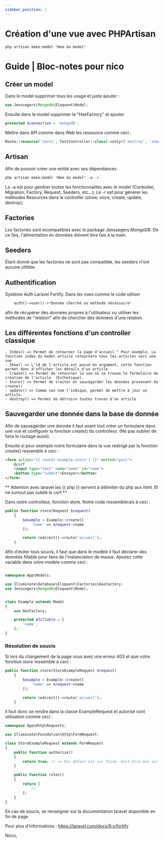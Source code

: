 ```yaml
---
sidebar_position: 1
---
```


# Création d'une vue avec PHPArtisan
````php
php artisan make:model *Nom du model*
````

# Guide | Bloc-notes pour nico

## Créer un model
Dans le model supprimer tous les usage et juste ajouter :
```php
use Jenssegers\Mongodb\Eloquent\Model; 
```

Ensuite dans le model supprimer le "HasFactory" et ajouter
```php
protected $connection = 'mongodb';
```

Mettre dans API comme dans Web les ressource comme ceci :
```php
Route::resource('tests', TestController::class)->only(['destroy', 'show', 'store', 'update']);
```

## Artisan 
Afin de pouvoir créer une entité avec ses dépendances

```php
php artisan make:model *Nom du model* -a -r 
```

Le -a est pour générer toutes les foncitonnalités avec le model (Controller, Migration, Factory, Request, Seeders, etc...);
Le -r est pour générer les méthodes Resources dans le controller (show, store, create, update, destroy);

## Factories 
Les factories sont incompatibles avec le package Jenssegers MongoDB.
De ce fais, l'alimentation en données doivent être fais à la main.

## Seeders 
Étant donné que les factories ne sont pas compatible, les seeders n'ont aucune utilitée.

## Authentification 
Système Auth Laravel Fortify.
Dans les vues comme le code utiliser 
```php
    auth()->user()->*Donnée cherché ou méthode nécessaire*
```
afin de récupérer des données propres à l'utilisateur ou utiliser les méthodes de "relation" afin de chercher des données d'une relation.


## Les différentes fonctions d'un controller classique
    - Index() => Permet de retourner la page d'accueil " Pour exemple, La fonction index du model article retournera tous les articles vers une vue
    - Show() => L'id de l'article est passé en argument, cette fonction permet donc d'afficher les détails d'un article
    - Create() => Permet de retourner la vue où se trouve le formulaire de création de l'article  (Esthetique).
    - Store() => Permet de traiter et sauvegarder les données provenant du create()
    - update() => Comme son nom l'indique, permet de mettre à jour un article.
    - destroy() => Permet de détruire toutes traces d'un article
## Sauvegarder une donnée dans la base de donnée
Afin de sauvegarder une donnée il faut avant tout créer un formulaire dans une vue et configurer la fonction create() du controlleur. (Ne pas oublier de faire le routage aussi).

Ensuite si pour exemple notre formulaire dans la vue redirigé par la fonction create() ressemble à ceci :
```html
<form action="{{ route('example.store') }}" method="post">
    @csrf
    <input type="text" name="name" id="name">
    <button type="submit">Envoyer</button>
</form>
```
** Attention avec laravel les {{ php }} servent à délimiter du php aux html. Et ne surtout pas oublié le csrf **

Dans notre controlleur, fonction store. 
Notre code ressemblerais à ceci :
```php
public function store(Request $request)
    {
        $example = Example::create([
            'name' => $request->name
        ]);

        return redirect()->route('accueil');
    }
```
Afin d'éviter tous soucis, il faut que dans le modèle il faut déclarer des données fillable pour faire de l'instanciation de masse. Ajoutez cette variable dans votre modele comme ceci :
```php

namespace App\Models;

use Illuminate\Database\Eloquent\Factories\HasFactory;
use Jenssegers\Mongodb\Eloquent\Model;


class Example extends Model
{
    use HasFactory;

    protected $fillable = [
        'name',
    ];
}

```
### Résolution de soucis
Si lors du chargement de la page vous avez une erreur 403 et que votre fonction store ressemble à ceci :
```php
public function store(StoreExampleRequest $request)
    {
        $example = Example::create([
            'name' => $request->name
        ]);

        return redirect()->route('accueil');
    }
```

Il faut donc se rendre dans la classe ExampleRequest et autorisé sont utilisation comme ceci : 

```php
namespace App\Http\Requests;

use Illuminate\Foundation\Http\FormRequest;

class StoreExampleRequest extends FormRequest
{
    public function authorize()
    {
        return true; // <= Par défaut est sur false. Doit être mis sur true
    }

    public function rules()
    {
        return [
            //
        ];
    }
}

```

En cas de soucis, se renseigner sur la documentation laravel disponible en fin de page.

Pour plus d'informations :
https://laravel.com/docs/9.x/fortify


Noco,
